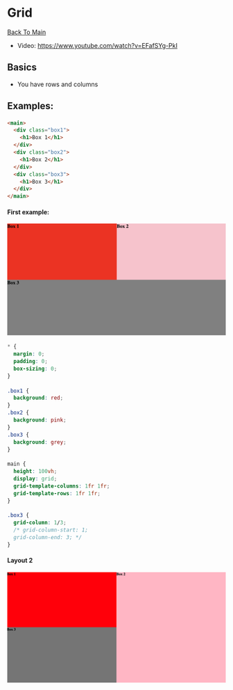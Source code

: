 # Grid
[Back To Main](../../README.md)

* Video: https://www.youtube.com/watch?v=EFafSYg-PkI

## Basics
* You have rows and columns

## Examples:
```html
<main>
  <div class="box1">
    <h1>Box 1</h1>
  </div>
  <div class="box2">
    <h1>Box 2</h1>
  </div>
  <div class="box3">
    <h1>Box 3</h1>
  </div>
</main>
```
#### First example:
![LayoutOne](imgs/layout1.png)

```css
* {
  margin: 0;
  padding: 0;
  box-sizing: 0;
}

.box1 {
  background: red;
}
.box2 {
  background: pink;
}
.box3 {
  background: grey;
}

main {
  height: 100vh;
  display: grid;
  grid-template-columns: 1fr 1fr;
  grid-template-rows: 1fr 1fr;
}

.box3 {
  grid-column: 1/3;
  /* grid-column-start: 1;
  grid-column-end: 3; */
}
```

#### Layout 2
![layout2](imgs/layout2.png)
